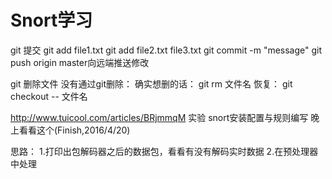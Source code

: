 ﻿Snort学习
====================

git 提交
git add file1.txt
git add file2.txt file3.txt
git commit -m "message"
git push origin master向远端推送修改

git 删除文件
没有通过git删除：
确实想删的话： git rm 文件名
恢复： git checkout -- 文件名


http://www.tuicool.com/articles/BRjmmqM 实验 snort安装配置与规则编写
晚上看看这个(Finish,2016/4/20)


思路：
1.打印出包解码器之后的数据包，看看有没有解码实时数据
2.在预处理器中处理
